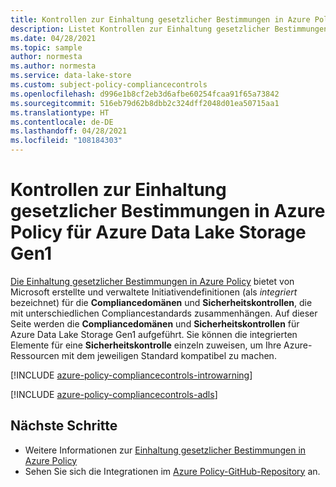 ```yaml
---
title: Kontrollen zur Einhaltung gesetzlicher Bestimmungen in Azure Policy für Azure Data Lake Storage Gen1
description: Listet Kontrollen zur Einhaltung gesetzlicher Bestimmungen in Azure Policy auf, die für Azure Data Lake Storage Gen1 verfügbar sind. Diese integrierten Richtliniendefinitionen bieten allgemeine Ansätze für die Verwaltung der Compliance Ihrer Azure-Ressourcen.
ms.date: 04/28/2021
ms.topic: sample
author: normesta
ms.author: normesta
ms.service: data-lake-store
ms.custom: subject-policy-compliancecontrols
ms.openlocfilehash: d996e1b8cf2eb3d6afbe60254fcaa91f65a73842
ms.sourcegitcommit: 516eb79d62b8dbb2c324dff2048d01ea50715aa1
ms.translationtype: HT
ms.contentlocale: de-DE
ms.lasthandoff: 04/28/2021
ms.locfileid: "108184303"
---
```

# <a name="azure-policy-regulatory-compliance-controls-for-azure-data-lake-storage-gen1"></a>Kontrollen zur Einhaltung gesetzlicher Bestimmungen in Azure Policy für Azure Data Lake Storage Gen1

[Die Einhaltung gesetzlicher Bestimmungen in Azure Policy](../governance/policy/concepts/regulatory-compliance.md) bietet von Microsoft erstellte und verwaltete Initiativendefinitionen (als _integriert_ bezeichnet) für die **Compliancedomänen** und **Sicherheitskontrollen**, die mit unterschiedlichen Compliancestandards zusammenhängen. Auf dieser Seite werden die **Compliancedomänen** und **Sicherheitskontrollen** für Azure Data Lake Storage Gen1 aufgeführt.
Sie können die integrierten Elemente für eine **Sicherheitskontrolle** einzeln zuweisen, um Ihre Azure-Ressourcen mit dem jeweiligen Standard kompatibel zu machen.

[!INCLUDE [azure-policy-compliancecontrols-introwarning](../../includes/policy/standards/intro-warning.md)]

[!INCLUDE [azure-policy-compliancecontrols-adls](../../includes/policy/standards/byrp/microsoft.datalakestore.md)]

## <a name="next-steps"></a>Nächste Schritte

- Weitere Informationen zur [Einhaltung gesetzlicher Bestimmungen in Azure Policy](../governance/policy/concepts/regulatory-compliance.md)
- Sehen Sie sich die Integrationen im [Azure Policy-GitHub-Repository](https://github.com/Azure/azure-policy) an.
